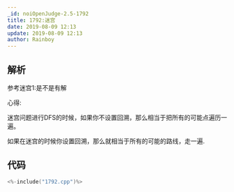 ```yaml
---
_id: noiOpenJudge-2.5-1792
title: 1792:迷宫
date: 2019-08-09 12:13
update: 2019-08-09 12:13
author: Rainboy
---
```



## 解析

参考迷宫1:是不是有解


心得:

迷宫问题进行DFS的时候，如果你不设置回溯，那么相当于把所有的可能点遍历一遍。

如果在迷宫的时候你设置回溯，那么就相当于所有的可能的路线，走一遍.

## 代码

```c
<%-include("1792.cpp")%>
```


